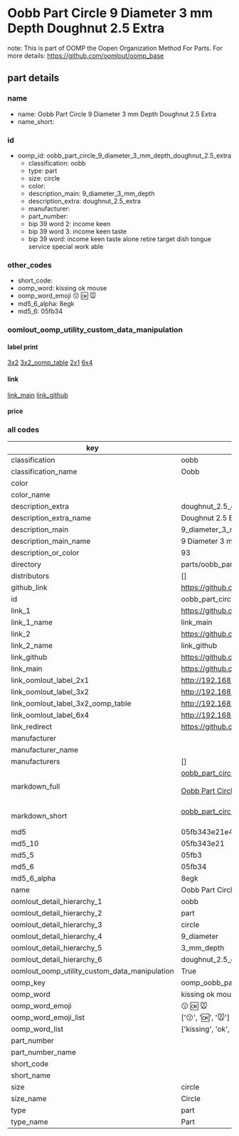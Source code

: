 # Oobb Part Circle 9 Diameter 3 mm Depth Doughnut 2.5 Extra  

note: This is part of OOMP the Oopen Organization Method For Parts. For more details: https://github.com/oomlout/oomp_base

##  part details
  







### name
* name: Oobb Part Circle 9 Diameter 3 mm Depth Doughnut 2.5 Extra
* name_short: 
### id
* oomp_id: oobb_part_circle_9_diameter_3_mm_depth_doughnut_2.5_extra
  * classification: oobb
  * type: part
  * size: circle
  * color: 
  * description_main: 9_diameter_3_mm_depth
  * description_extra: doughnut_2.5_extra
  * manufacturer: 
  * part_number: 
  * bip 39 word 2: income keen
  * bip 39 word 3: income keen taste
  * bip 39 word: income keen taste alone retire target dish tongue service special work able

### other_codes
* short_code: 
* oomp_word: kissing ok mouse
* oomp_word_emoji :kissing: :ok: :mouse:
* md5_6_alpha: 8egk
* md5_6: 05fb34






### oomlout_oomp_utility_custom_data_manipulation
#### label print
[3x2](http://192.168.1.245:1112/?label=oomp%208egk)
[3x2_oomp_table](http://192.168.1.108:1112/?label=oomp%208egk)
[2x1](http://192.168.1.242:1112/?label=oomp%208egk)
[6x4](http://192.168.1.55:1112/?label=oomp%208egk)    

#### link

[link_main](https://github.com/oomlout/oomlout_oomp_version_1_messy/tree/main/parts/oobb_part_circle_9_diameter_3_mm_depth_doughnut_2.5_extra) [link_github](https://github.com/oomlout/oomlout_oomp_version_1_messy/tree/main/parts/oobb_part_circle_9_diameter_3_mm_depth_doughnut_2.5_extra)                             

#### price







### all codes 
| key | value |  
| --- | --- |  
| classification | oobb |  
| classification_name | Oobb |  
| color |  |  
| color_name |  |  
| description_extra | doughnut_2.5_extra |  
| description_extra_name | Doughnut 2.5 Extra |  
| description_main | 9_diameter_3_mm_depth |  
| description_main_name | 9 Diameter 3 mm Depth |  
| description_or_color | 93 |  
| directory | parts/oobb_part_circle_9_diameter_3_mm_depth_doughnut_2.5_extra |  
| distributors | [] |  
| github_link | https://github.com/oomlout/oomlout_oomp_part_src/tree/main/parts/oobb_part_circle_9_diameter_3_mm_depth_doughnut_2.5_extra |  
| id | oobb_part_circle_9_diameter_3_mm_depth_doughnut_2.5_extra |  
| link_1 | https://github.com/oomlout/oomlout_oomp_version_1_messy/tree/main/parts/oobb_part_circle_9_diameter_3_mm_depth_doughnut_2.5_extra |  
| link_1_name | link_main |  
| link_2 | https://github.com/oomlout/oomlout_oomp_version_1_messy/tree/main/parts/oobb_part_circle_9_diameter_3_mm_depth_doughnut_2.5_extra |  
| link_2_name | link_github |  
| link_github | https://github.com/oomlout/oomlout_oomp_version_1_messy/tree/main/parts/oobb_part_circle_9_diameter_3_mm_depth_doughnut_2.5_extra |  
| link_main | https://github.com/oomlout/oomlout_oomp_version_1_messy/tree/main/parts/oobb_part_circle_9_diameter_3_mm_depth_doughnut_2.5_extra |  
| link_oomlout_label_2x1 | http://192.168.1.242:1112/?label=oomp%208egk |  
| link_oomlout_label_3x2 | http://192.168.1.245:1112/?label=oomp%208egk |  
| link_oomlout_label_3x2_oomp_table | http://192.168.1.108:1112/?label=oomp%208egk |  
| link_oomlout_label_6x4 | http://192.168.1.55:1112/?label=oomp%208egk |  
| link_redirect | https://github.com/oomlout/oomlout_oomp_version_1_messy/tree/main/parts/oobb_part_circle_9_diameter_3_mm_depth_doughnut_2.5_extra |  
| manufacturer |  |  
| manufacturer_name |  |  
| manufacturers | [] |  
| markdown_full | [oobb_part_circle_9_diameter_3_mm_depth_doughnut_2.5_extra](none)<br>[](none)<br>[Oobb Part Circle 9 Diameter 3 Mm Depth Doughnut 2.5 Extra](none)<br><br> |  
| markdown_short | [oobb_part_circle_9_diameter_3_mm_depth_doughnut_2.5_extra](none)<br><br> |  
| md5 | 05fb343e21e467e777dbf06fbc5e6b94 |  
| md5_10 | 05fb343e21 |  
| md5_5 | 05fb3 |  
| md5_6 | 05fb34 |  
| md5_6_alpha | 8egk |  
| name | Oobb Part Circle 9 Diameter 3 mm Depth Doughnut 2.5 Extra |  
| oomlout_detail_hierarchy_1 | oobb |  
| oomlout_detail_hierarchy_2 | part |  
| oomlout_detail_hierarchy_3 | circle |  
| oomlout_detail_hierarchy_4 | 9_diameter |  
| oomlout_detail_hierarchy_5 | 3_mm_depth |  
| oomlout_detail_hierarchy_6 | doughnut_2.5_extra |  
| oomlout_oomp_utility_custom_data_manipulation | True |  
| oomp_key | oomp_oobb_part_circle_9_diameter_3_mm_depth_doughnut_2.5_extra |  
| oomp_word | kissing ok mouse |  
| oomp_word_emoji | :kissing: :ok: :mouse: |  
| oomp_word_emoji_list | [':kissing:', ':ok:', ':mouse:'] |  
| oomp_word_list | ['kissing', 'ok', 'mouse'] |  
| part_number |  |  
| part_number_name |  |  
| short_code |  |  
| short_name |  |  
| size | circle |  
| size_name | Circle |  
| type | part |  
| type_name | Part |  
